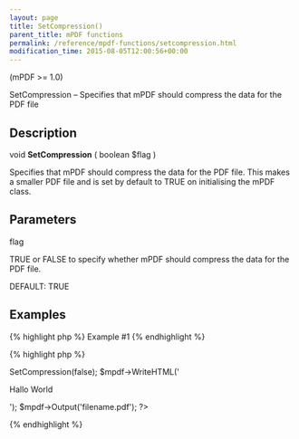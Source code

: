 ```yaml
---
layout: page
title: SetCompression()
parent_title: mPDF functions
permalink: /reference/mpdf-functions/setcompression.html
modification_time: 2015-08-05T12:00:56+00:00
---
```




<p>(mPDF &gt;= 1.0)</p>
<p>SetCompression – Specifies that mPDF should compress the data for the PDF file</p>
<h2>Description</h2>
<p class="manual_block">void <b>SetCompression</b> ( boolean <span class="parameter">$flag</span> )</p>
<p>Specifies that mPDF should compress the data for the PDF file. This makes a smaller PDF file and is set by default to <span class="smallblock">TRUE</span> on initialising the mPDF class.</p>
<h2>Parameters</h2>
<p class="manual_param_dt"><span class="parameter">flag</span></p>
<p class="manual_param_dd">TRUE or FALSE to specify whether mPDF should compress the data for the PDF file.

<span class="smallblock">DEFAULT</span>: <span class="smallblock">TRUE</span></p>
<h2>Examples</h2>

{% highlight php %}
Example #1
{% endhighlight %}

{% highlight php %}
<?php

<?php

$mpdf=new mPDF();

$mpdf->SetCompression(false);

$mpdf->WriteHTML('<p>Hallo World</p>');

$mpdf->Output('filename.pdf');

?>
{% endhighlight %}

